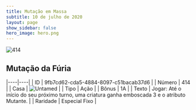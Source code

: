 ```yaml
---
title: Mutação em Massa
subtitle: 10 de julho de 2020
layout: page
show_sidebar: false
hero_image: hero.png
---
```


![414](https://cdn.keyforgegame.com/media/card_front/pt/479_414_FFG6Q4WP3J73_pt.png)

## Mutação da Fúria

|----|----|
| ID | 9fb7cd62-cda5-4884-8097-c51bacab37d6 |
| Número | 414 |
| Casa | ![Untamed](https://archonarcana.com/images/thumb/b/bd/Untamed.png/22px-Untamed.png "Indomados") |
| Tipo | Ação |
| Bônus | 1A |
| Texto | Jogar: Até o início do seu próximo turno, uma criatura ganha emboscada 3 e o atributo Mutante. |
| Raridade | Especial Fixo |
